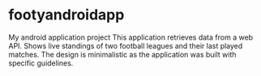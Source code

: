 # footyandroidapp
My android application project
This application retrieves data from a web API.
Shows live standings of two football leagues and their last played matches.
The design is minimalistic as the application was built with specific guidelines.
